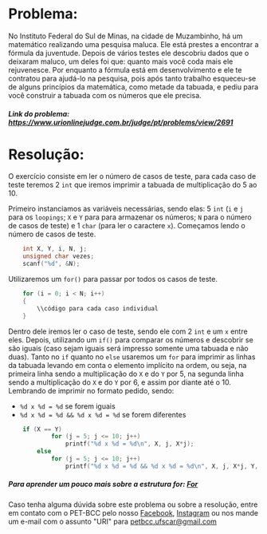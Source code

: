 # Problema:

No Instituto Federal do Sul de Minas, na cidade de Muzambinho, há um matemático realizando uma pesquisa maluca. Ele está prestes a encontrar a fórmula da juventude. Depois de vários testes ele descobriu dados que o deixaram maluco, um deles foi que: quanto mais você coda mais ele rejuvenesce. Por enquanto a fórmula está em desenvolvimento e ele te contratou para ajudá-lo na pesquisa, pois após tanto trabalho esqueceu-se de alguns princípios da matemática, como metade da tabuada, e pediu para você construir a tabuada com os números que ele precisa.

##### Link do problema: https://www.urionlinejudge.com.br/judge/pt/problems/view/2691
 
# Resolução:

O exercício consiste em ler o número de casos de teste, para cada caso de teste teremos 2 `int` que iremos imprimir a tabuada de multiplicação do 5 ao 10.

Primeiro instanciamos as variáveis necessárias, sendo elas: 5 `int` (`i` e `j` para os `loopings`; `X` e `Y` para para armazenar os números; `N`  para o número de casos de teste) e 1 `char` (para ler o caractere `x`).
Começamos lendo o número de casos de teste.

```c
    int X, Y, i, N, j;
	unsigned char vezes;
	scanf("%d", &N);
```

Utilizaremos um `for()` para passar por todos os casos de teste.

```c
    for (i = 0; i < N; i++)
    {
        \\código para cada caso individual
    }
```

Dentro dele iremos ler o caso de teste, sendo ele com 2 `int` e um `x` entre eles. Depois, utilizando um `if()` para comparar os números e descobrir se são iguais (caso sejam iguais será impresso somente uma tabuada e não duas). Tanto no `if` quanto no `else` usaremos um `for` para imprimir as linhas da tabuada levando em conta o elemento implícito na ordem, ou seja, na primeira linha sendo a multiplicação do `X` e do `Y` por 5, na segunda linha sendo a multiplicação do `X` e do `Y` por 6, e assim por diante até o 10. 
Lembrando de imprimir no formato pedido, sendo:

- `%d x %d = %d` se forem iguais
- `%d x %d = %d && %d x %d = %d` se forem diferentes

```c
    if (X == Y)
			for (j = 5; j <= 10; j++)
				printf("%d x %d = %d\n", X, j, X*j);
		else
			for (j = 5; j <= 10; j++)
				printf("%d x %d = %d && %d x %d = %d\n", X, j, X*j, Y, j, Y*j);
```

##### Para aprender um pouco mais sobre a estrutura for: [For](http://linguagemc.com.br/a-estrutura-de-repeticao-for-em-c/)

Caso tenha alguma dúvida sobre este problema ou sobre a resolução, entre em contato com o PET-BCC pelo nosso
[Facebook](https://www.facebook.com/petbcc/),
[Instagram](https://www.instagram.com/petbcc.ufscar/)
ou nos mande um e-mail com o assunto "URI" para  petbcc.ufscar@gmail.com
